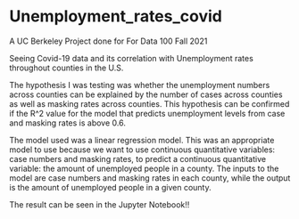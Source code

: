# Unemployment_rates_covid
A UC Berkeley Project done for For Data 100 Fall 2021

Seeing Covid-19 data and its correlation with Unemployment rates throughout counties in the U.S.

The hypothesis I was testing was whether the unemployment numbers across counties can be explained by the number of cases across counties as well as masking rates across counties. This hypothesis can be confirmed if the R^2 value for the model that predicts unemployment levels from case and masking rates is above 0.6.

The model used was a linear regression model. This was an appropriate model to use because we want to use continuous quantitative variables: case numbers and masking rates, to predict a continuous quantitative variable: the amount of unemployed people in a county. The inputs to the model are case numbers and masking rates in each county, while the output is the amount of unemployed people in a given county.

The result can be seen in the Jupyter Notebook!!
